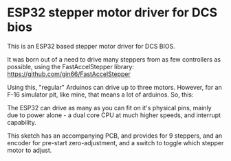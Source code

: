 # ESP32 stepper motor driver for DCS bios

This is an ESP32 based stepper motor driver for DCS BIOS. 

It was born out of a need to drive many steppers from as few controllers as possible, using the FastAccelStepper library:
https://github.com/gin66/FastAccelStepper

Using this, "regular" Arduinos can drive up to three motors. However, for an F-16 simulator pit, like mine, that means a lot of arduinos. So, this:

The ESP32 can drive as many as you can fit on it's physical pins, mainly due to power alone - a dual core CPU at much higher speeds, and interrupt capability.

This sketch has an accompanying PCB, and provides for 9 steppers, and an encoder for pre-start zero-adjustment, and a switch to toggle which stepper motor to adjust. 